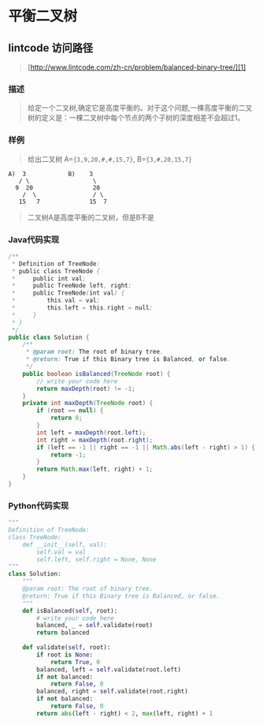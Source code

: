 # 平衡二叉树


## lintcode 访问路径

> [http://www.lintcode.com/zh-cn/problem/balanced-binary-tree/][1]

### 描述

> 给定一个二叉树,确定它是高度平衡的。对于这个问题,一棵高度平衡的二叉树的定义是：一棵二叉树中每个节点的两个子树的深度相差不会超过1。

### 样例

> 给出二叉树 A=`{3,9,20,#,#,15,7}`, B=`{3,#,20,15,7}`
> 
```
A)  3            B)    3 
   / \                  \
  9  20                 20
    /  \                / \
   15   7              15  7
```
> 二叉树A是高度平衡的二叉树，但是B不是

### Java代码实现

```java
/**
 * Definition of TreeNode:
 * public class TreeNode {
 *     public int val;
 *     public TreeNode left, right;
 *     public TreeNode(int val) {
 *         this.val = val;
 *         this.left = this.right = null;
 *     }
 * }
 */
public class Solution {
    /**
     * @param root: The root of binary tree.
     * @return: True if this Binary tree is Balanced, or false.
     */
    public boolean isBalanced(TreeNode root) {
        // write your code here
        return maxDepth(root) != -1;
    }
    private int maxDepth(TreeNode root) {
        if (root == null) {
            return 0;
        }
        int left = maxDepth(root.left);
        int right = maxDepth(root.right);
        if (left == -1 || right == -1 || Math.abs(left - right) > 1) {
            return -1;
        }
        return Math.max(left, right) + 1;
    }
}
```

### Python代码实现

```python
"""
Definition of TreeNode:
class TreeNode:
    def __init__(self, val):
        self.val = val
        self.left, self.right = None, None
"""
class Solution:
    """
    @param root: The root of binary tree.
    @return: True if this Binary tree is Balanced, or false.
    """
    def isBalanced(self, root):
        # write your code here
        balanced, _ = self.validate(root)
        return balanced
        
    def validate(self, root):
        if root is None:
            return True, 0
        balanced, left = self.validate(root.left)
        if not balanced:
            return False, 0
        balanced, right = self.validate(root.right)
        if not balanced:
            return False, 0
        return abs(left - right) < 2, max(left, right) + 1
```

[1]:	http://www.lintcode.com/zh-cn/problem/balanced-binary-tree/
